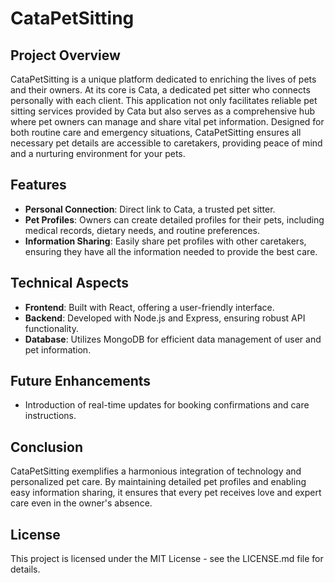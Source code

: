 # CataPetSitting

## Project Overview
CataPetSitting is a unique platform dedicated to enriching the lives of pets and their owners. At its core is Cata, a dedicated pet sitter who connects personally with each client. This application not only facilitates reliable pet sitting services provided by Cata but also serves as a comprehensive hub where pet owners can manage and share vital pet information. Designed for both routine care and emergency situations, CataPetSitting ensures all necessary pet details are accessible to caretakers, providing peace of mind and a nurturing environment for your pets.

## Features
- **Personal Connection**: Direct link to Cata, a trusted pet sitter.
- **Pet Profiles**: Owners can create detailed profiles for their pets, including medical records, dietary needs, and routine preferences.
- **Information Sharing**: Easily share pet profiles with other caretakers, ensuring they have all the information needed to provide the best care.

## Technical Aspects
- **Frontend**: Built with React, offering a user-friendly interface.
- **Backend**: Developed with Node.js and Express, ensuring robust API functionality.
- **Database**: Utilizes MongoDB for efficient data management of user and pet information.

## Future Enhancements
- Introduction of real-time updates for booking confirmations and care instructions.

## Conclusion
CataPetSitting exemplifies a harmonious integration of technology and personalized pet care. By maintaining detailed pet profiles and enabling easy information sharing, it ensures that every pet receives love and expert care even in the owner's absence.

## License
This project is licensed under the MIT License - see the LICENSE.md file for details.
